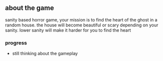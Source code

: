 ## about the game
sanity based horror game, your mission is to find the heart of the ghost in a random house. the house will become beautiful or scary depending on your sanity. lower sanity will make it harder for you to find the heart

### progress
- still thinking about the gameplay
